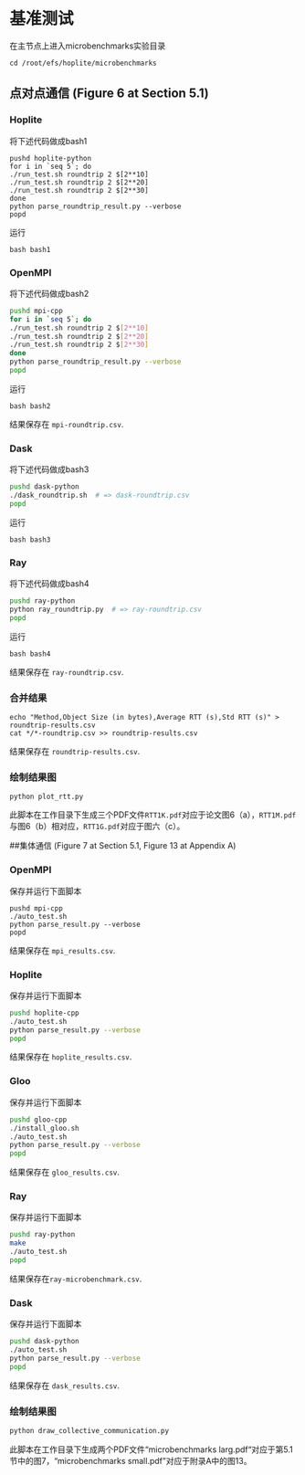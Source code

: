 # 基准测试

在主节点上进入microbenchmarks实验目录
```
cd /root/efs/hoplite/microbenchmarks
```
## 点对点通信 (Figure 6 at Section 5.1)

### Hoplite
将下述代码做成bash1
```
pushd hoplite-python
for i in `seq 5`; do
./run_test.sh roundtrip 2 $[2**10]
./run_test.sh roundtrip 2 $[2**20]
./run_test.sh roundtrip 2 $[2**30]
done
python parse_roundtrip_result.py --verbose
popd
```
运行
```
bash bash1
```


### OpenMPI 
将下述代码做成bash2
```bash
pushd mpi-cpp
for i in `seq 5`; do
./run_test.sh roundtrip 2 $[2**10]
./run_test.sh roundtrip 2 $[2**20]
./run_test.sh roundtrip 2 $[2**30]
done
python parse_roundtrip_result.py --verbose
popd
```
运行
```
bash bash2
```

结果保存在 `mpi-roundtrip.csv`.

### Dask 
将下述代码做成bash3
```bash
pushd dask-python
./dask_roundtrip.sh  # => dask-roundtrip.csv
popd
```
运行
```
bash bash3
```

### Ray 
将下述代码做成bash4
```bash
pushd ray-python
python ray_roundtrip.py  # => ray-roundtrip.csv
popd
```
运行
```
bash bash4
```
结果保存在 `ray-roundtrip.csv`.

### 合并结果
```
echo "Method,Object Size (in bytes),Average RTT (s),Std RTT (s)" > roundtrip-results.csv
cat */*-roundtrip.csv >> roundtrip-results.csv
```
结果保存在 `roundtrip-results.csv`.

### 绘制结果图

```
python plot_rtt.py
```
此脚本在工作目录下生成三个PDF文件`RTT1K.pdf`对应于论文图6（a），`RTT1M.pdf`与图6（b）相对应，`RTT1G.pdf`对应于图六（c）。


##集体通信 (Figure 7 at Section 5.1, Figure 13 at Appendix A)



### OpenMPI 
保存并运行下面脚本
```
pushd mpi-cpp
./auto_test.sh
python parse_result.py --verbose
popd
```

结果保存在 `mpi_results.csv`.

### Hoplite 
保存并运行下面脚本
```bash
pushd hoplite-cpp
./auto_test.sh
python parse_result.py --verbose
popd
```

结果保存在 `hoplite_results.csv`.

### Gloo 
保存并运行下面脚本
```bash
pushd gloo-cpp
./install_gloo.sh
./auto_test.sh
python parse_result.py --verbose
popd
```

结果保存在 `gloo_results.csv`.

### Ray 
保存并运行下面脚本
```bash
pushd ray-python
make
./auto_test.sh
popd
```

结果保存在`ray-microbenchmark.csv`.

### Dask
保存并运行下面脚本
```bash
pushd dask-python
./auto_test.sh
python parse_result.py --verbose
popd
```

结果保存在 `dask_results.csv`.

### 绘制结果图

```bash
python draw_collective_communication.py
```

此脚本在工作目录下生成两个PDF文件“microbenchmarks larg.pdf“对应于第5.1节中的图7，“microbenchmarks small.pdf”对应于附录A中的图13。
